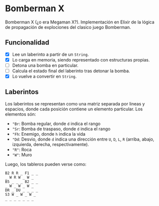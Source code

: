 # Bomberman X

Bomberman X (¿o era Megaman X?). Implementación en Elixir de la lógica de propagación de explociones del clasico juego Bomberman.

## Funcionalidad


- [x] Lee un laberinto a partir de un `String`.
- [x] Lo carga en memoria, siendo representado con estructuras propias.
- [ ] Detona una bomba en particular.
- [ ] Calcula el estado final del laberinto tras detonar la bomba.
- [x] Lo vuelve a convertir en `String`.

## Laberintos

Los laberintos se representan como una matriz separada por lineas y espacios, donde cada posición contiene un elemento particular. Los elementos són:

- `"Br`: Bomba regular, donde `d` indica el rango
- `"Sr`: Bomba de traspaso, donde `d` indica el rango
- `"Fh`: Enemigo, donde `h` indica la vida
- `"Dd`: Desvio, donde `d` indica una dirección entre `U`, `D`, `L`, `R` (arriba, abajo, izquierda, derecha, respectivamente).
- `"R"`: Roca
- `"W"`: Muro

Luego, los tableros pueden verse como:

```
B2 R R _ F1 _ _
_ W R W _ W _
B5 _ _ _ B2 _ _
_ W _ W _ W _
DR _ DU _ _ _ _
S3 W _ W _ W _
_ _ _ _ _ _ _
```